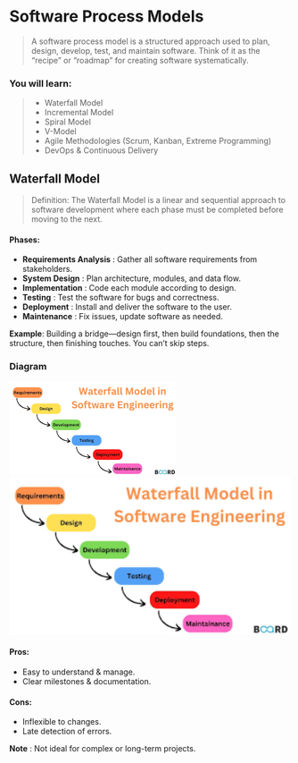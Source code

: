 # Software Process Models
> A software process model is a structured approach used to plan, design, develop, test, and maintain software. Think of it as the “recipe” or “roadmap” for creating software systematically.

### You will learn:
> - Waterfall Model
> - Incremental Model
> - Spiral Model
> - V-Model
> - Agile Methodologies (Scrum, Kanban, Extreme Programming)
> - DevOps & Continuous Delivery

## Waterfall Model
> Definition:
> The Waterfall Model is a linear and sequential approach to software development where each phase must be completed before moving to the next.


#### Phases:
- __Requirements Analysis__ : Gather all software requirements from stakeholders.
- __System Design__ : Plan architecture, modules, and data flow.
- __Implementation__ : Code each module according to design.
- __Testing__ : Test the software for bugs and correctness.
- __Deployment__ : Install and deliver the software to the user.
- __Maintenance__ : Fix issues, update software as needed.

__Example__: Building a bridge—design first, then build foundations, then the structure, then finishing touches. You can’t skip steps.

### Diagram

![Waterfall Model Diagram](assets/water%20fall%20model.png)
<img src="assets/water fall model.png" alt="Waterfall Model Diagram" style="width:600px;">

#### Pros:

- Easy to understand & manage.
- Clear milestones & documentation.

#### Cons:

- Inflexible to changes.
- Late detection of errors.

__Note__ : Not ideal for complex or long-term projects.

